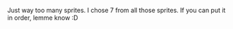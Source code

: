 Just way too many sprites. I chose 7 from all those sprites. If you can put it in order, lemme know :D
